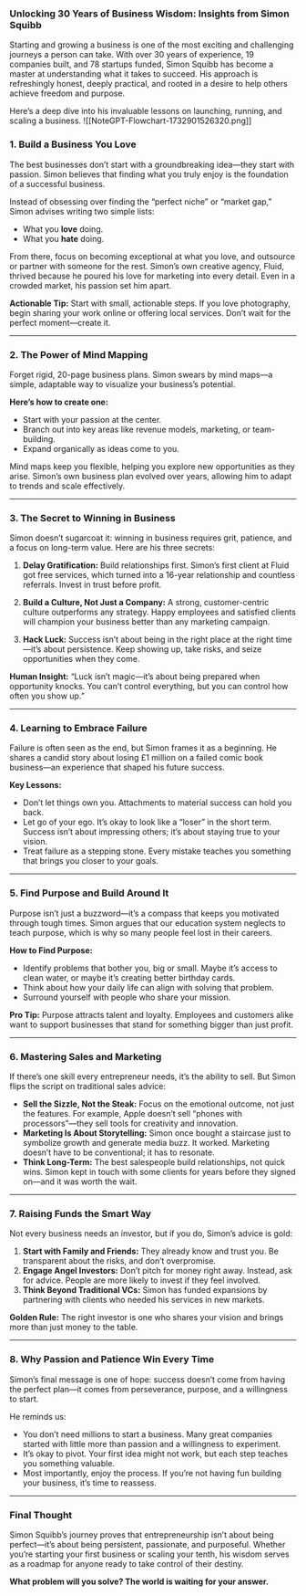 ### Unlocking 30 Years of Business Wisdom: Insights from Simon Squibb

Starting and growing a business is one of the most exciting and challenging journeys a person can take. With over 30 years of experience, 19 companies built, and 78 startups funded, Simon Squibb has become a master at understanding what it takes to succeed. His approach is refreshingly honest, deeply practical, and rooted in a desire to help others achieve freedom and purpose.

Here’s a deep dive into his invaluable lessons on launching, running, and scaling a business.
![[NoteGPT-Flowchart-1732901526320.png]]

### **1. Build a Business You Love**

The best businesses don’t start with a groundbreaking idea—they start with passion. Simon believes that finding what you truly enjoy is the foundation of a successful business.

Instead of obsessing over finding the “perfect niche” or “market gap,” Simon advises writing two simple lists:

- What you **love** doing.
- What you **hate** doing.

From there, focus on becoming exceptional at what you love, and outsource or partner with someone for the rest. Simon’s own creative agency, Fluid, thrived because he poured his love for marketing into every detail. Even in a crowded market, his passion set him apart.

**Actionable Tip:** Start with small, actionable steps. If you love photography, begin sharing your work online or offering local services. Don’t wait for the perfect moment—create it.

---

### **2. The Power of Mind Mapping**

Forget rigid, 20-page business plans. Simon swears by mind maps—a simple, adaptable way to visualize your business’s potential.

**Here’s how to create one:**

- Start with your passion at the center.
- Branch out into key areas like revenue models, marketing, or team-building.
- Expand organically as ideas come to you.

Mind maps keep you flexible, helping you explore new opportunities as they arise. Simon’s own business plan evolved over years, allowing him to adapt to trends and scale effectively.

---

### **3. The Secret to Winning in Business**

Simon doesn’t sugarcoat it: winning in business requires grit, patience, and a focus on long-term value. Here are his three secrets:

1. **Delay Gratification:** Build relationships first. Simon’s first client at Fluid got free services, which turned into a 16-year relationship and countless referrals. Invest in trust before profit.
    
2. **Build a Culture, Not Just a Company:** A strong, customer-centric culture outperforms any strategy. Happy employees and satisfied clients will champion your business better than any marketing campaign.
    
3. **Hack Luck:** Success isn’t about being in the right place at the right time—it’s about persistence. Keep showing up, take risks, and seize opportunities when they come.
    

**Human Insight:** “Luck isn’t magic—it’s about being prepared when opportunity knocks. You can’t control everything, but you can control how often you show up.”

---

### **4. Learning to Embrace Failure**

Failure is often seen as the end, but Simon frames it as a beginning. He shares a candid story about losing £1 million on a failed comic book business—an experience that shaped his future success.

**Key Lessons:**

- Don’t let things own you. Attachments to material success can hold you back.
- Let go of your ego. It’s okay to look like a “loser” in the short term. Success isn’t about impressing others; it’s about staying true to your vision.
- Treat failure as a stepping stone. Every mistake teaches you something that brings you closer to your goals.

---

### **5. Find Purpose and Build Around It**

Purpose isn’t just a buzzword—it’s a compass that keeps you motivated through tough times. Simon argues that our education system neglects to teach purpose, which is why so many people feel lost in their careers.

**How to Find Purpose:**

- Identify problems that bother you, big or small. Maybe it’s access to clean water, or maybe it’s creating better birthday cards.
- Think about how your daily life can align with solving that problem.
- Surround yourself with people who share your mission.

**Pro Tip:** Purpose attracts talent and loyalty. Employees and customers alike want to support businesses that stand for something bigger than just profit.

---

### **6. Mastering Sales and Marketing**

If there’s one skill every entrepreneur needs, it’s the ability to sell. But Simon flips the script on traditional sales advice:

- **Sell the Sizzle, Not the Steak:** Focus on the emotional outcome, not just the features. For example, Apple doesn’t sell “phones with processors”—they sell tools for creativity and innovation.
- **Marketing Is About Storytelling:** Simon once bought a staircase just to symbolize growth and generate media buzz. It worked. Marketing doesn’t have to be conventional; it has to resonate.
- **Think Long-Term:** The best salespeople build relationships, not quick wins. Simon kept in touch with some clients for years before they signed on—and it was worth the wait.

---

### **7. Raising Funds the Smart Way**

Not every business needs an investor, but if you do, Simon’s advice is gold:

1. **Start with Family and Friends:** They already know and trust you. Be transparent about the risks, and don’t overpromise.
2. **Engage Angel Investors:** Don’t pitch for money right away. Instead, ask for advice. People are more likely to invest if they feel involved.
3. **Think Beyond Traditional VCs:** Simon has funded expansions by partnering with clients who needed his services in new markets.

**Golden Rule:** The right investor is one who shares your vision and brings more than just money to the table.

---

### **8. Why Passion and Patience Win Every Time**

Simon’s final message is one of hope: success doesn’t come from having the perfect plan—it comes from perseverance, purpose, and a willingness to start.

He reminds us:

- You don’t need millions to start a business. Many great companies started with little more than passion and a willingness to experiment.
- It’s okay to pivot. Your first idea might not work, but each step teaches you something valuable.
- Most importantly, enjoy the process. If you’re not having fun building your business, it’s time to reassess.

---

### **Final Thought**

Simon Squibb’s journey proves that entrepreneurship isn’t about being perfect—it’s about being persistent, passionate, and purposeful. Whether you’re starting your first business or scaling your tenth, his wisdom serves as a roadmap for anyone ready to take control of their destiny.

**What problem will you solve? The world is waiting for your answer.**